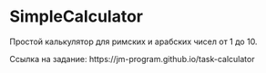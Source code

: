 # SimpleCalculator
<p>Простой калькулятор для римских и арабских чисел от 1 до 10.</p>
<p>Ссылка на задание: https://jm-program.github.io/task-calculator<p>
